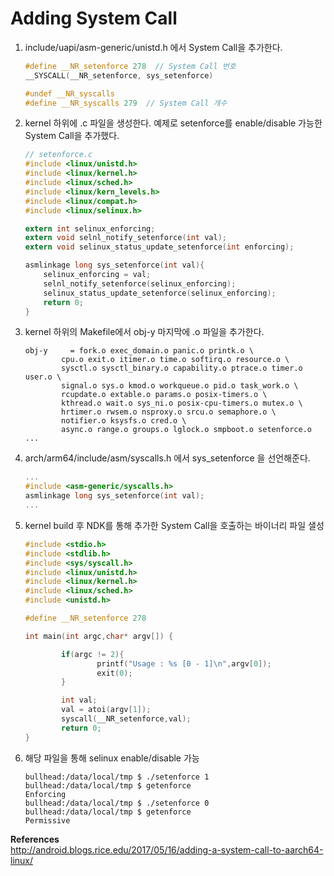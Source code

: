 # **Adding System Call**

1. include/uapi/asm-generic/unistd.h 에서 System Call을 추가한다.

    ```c
    #define __NR_setenforce 278  // System Call 번호
    __SYSCALL(__NR_setenforce, sys_setenforce)

    #undef __NR_syscalls
    #define __NR_syscalls 279  // System Call 개수 
    ```

1. kernel 하위에 .c 파일을 생성한다. 예제로 setenforce를 enable/disable 가능한 System Call을 추가했다.
    
    ```c
    // setenforce.c
    #include <linux/unistd.h>
    #include <linux/kernel.h>
    #include <linux/sched.h>
    #include <linux/kern_levels.h>
    #include <linux/compat.h>
    #include <linux/selinux.h>

    extern int selinux_enforcing;
    extern void selnl_notify_setenforce(int val);
    extern void selinux_status_update_setenforce(int enforcing);

    asmlinkage long sys_setenforce(int val){
        selinux_enforcing = val;
        selnl_notify_setenforce(selinux_enforcing);
        selinux_status_update_setenforce(selinux_enforcing);
        return 0;
    } 
    ```

1. kernel 하위의 Makefile에서 obj-y 마지막에 .o 파일을 추가한다.
    
    ```
    obj-y     = fork.o exec_domain.o panic.o printk.o \
            cpu.o exit.o itimer.o time.o softirq.o resource.o \
            sysctl.o sysctl_binary.o capability.o ptrace.o timer.o user.o \
            signal.o sys.o kmod.o workqueue.o pid.o task_work.o \
            rcupdate.o extable.o params.o posix-timers.o \
            kthread.o wait.o sys_ni.o posix-cpu-timers.o mutex.o \
            hrtimer.o rwsem.o nsproxy.o srcu.o semaphore.o \
            notifier.o ksysfs.o cred.o \
            async.o range.o groups.o lglock.o smpboot.o setenforce.o
    ...
    ```

1. arch/arm64/include/asm/syscalls.h 에서 sys_setenforce 을 선언해준다.

    ```c
    ...
    #include <asm-generic/syscalls.h>
    asmlinkage long sys_setenforce(int val);
    ...
    ```

1. kernel build 후 NDK를 통해 추가한 System Call을 호출하는 바이너리 파일 샐성

    ```c
    #include <stdio.h>
    #include <stdlib.h>
    #include <sys/syscall.h>
    #include <linux/unistd.h>
    #include <linux/kernel.h>
    #include <linux/sched.h>
    #include <unistd.h>

    #define __NR_setenforce 278

    int main(int argc,char* argv[]) {

            if(argc != 2){
                    printf("Usage : %s [0 - 1]\n",argv[0]);
                    exit(0);
            }

            int val;
            val = atoi(argv[1]);
            syscall(__NR_setenforce,val);
            return 0;
    }
    ```

1. 해당 파일을 통해 selinux enable/disable 가능

    ```
    bullhead:/data/local/tmp $ ./setenforce 1           
    bullhead:/data/local/tmp $ getenforce
    Enforcing
    bullhead:/data/local/tmp $ ./setenforce 0
    bullhead:/data/local/tmp $ getenforce
    Permissive
    ```

**References**  
<http://android.blogs.rice.edu/2017/05/16/adding-a-system-call-to-aarch64-linux/>